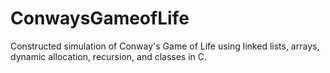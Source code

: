 # ConwaysGameofLife

Constructed simulation of Conway's Game of Life using linked lists, arrays, dynamic allocation, recursion, and classes in C.
